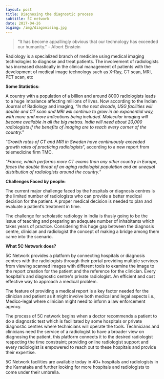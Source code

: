 ```yaml
---
layout: post
title: Diagnosing the diagnostic process
subtitle: 5C network 
date: 2017-04-26 
bigimg: /img/diagonising.jpg
---
```


>“It has become appallingly obvious that our technology has exceeded our humanity." - Albert Einstein 

Radiology is a specialized branch of medicine using medical imaging technologies to diagnose and treat patients. The involvement of radiologists has increased drastically in the clinical management of patients with the development of medical image technology such as X-Ray, CT scan, MRI, PET scan, etc

**Some Statistics:**

 A country with a population of a billion and around 8000 radiologists leads to a huge imbalance affecting millions of lives. Now according to the Indian Journal of Radiology and imaging, “_In the next decade, USG facilities will double and CT scan and MRI will continue to grow in an exponential way, with more and more indications being included. Molecular imaging will become available in all the big metros. India will need about 20,000 radiologists if the benefits of imaging are to reach every corner of the country._”
 
“_Growth rates of CT and MRI in Sweden have continuously exceeded growth rates of practicing radiologists_”, according to a new report from telemedicine firm TMC.

“_France, which performs more CT exams than any other country in Europe, faces the double threat of an aging radiologist population and an unequal distribution of radiologists around the country._”

**Challenges Faced by people:**

The current major challenge faced by the hospitals or diagnosis centres is the limited number of radiologists who can provide a better medical decision for the patient. A proper medical decision is needed to plan and evaluate a patient’s treatment in time. 

The challenge for scholastic radiology in India is thusly going to be the issue of teaching and preparing an adequate number of inhabitants which takes years of practice. Considering this huge gap between the diagnosis centre, clinician and radiologist the concept of making a bridge among them came into the scenario.

**What 5C Network does?**

5C Network provides a platform by connecting hospitals or diagnosis centres with the radiologists through their portal providing multiple services from viewing scanned images with different tools to examine the image to the report creation for the patient and the reference for the clinician. Every hospital's and diagnostic centre's private radiologist. An efficient and cost effective way to approach a medical problem.

The feature of providing a medical report is a key factor needed for the clinician and patient as it might involve both medical and legal aspects i.e., Medico-legal where clinician might need to inform a law enforcement agency.

The process of 5C network begins when a doctor recommends a patient to do a diagnostic test which is facilitated by some hospitals or private diagnostic centres where technicians will operate the tools. Technicians and clinicians need the service of a radiologist to have a broader view on diagnosing the patient, this platform connects it to the desired radiologist respecting the time constraint; providing online radiologist support and every radiologist is empowered to reach out to these hospitals and provide their expertise. 

5C Network facilities are available today in 40+ hospitals and radiologists in the Karnataka and further looking for more hospitals and radiologists to come under their umbrella. 




